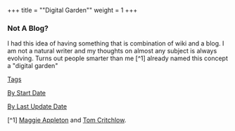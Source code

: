 +++
title = "\"Digital Garden\""
weight = 1
+++

### Not A Blog?

I had this idea of having something that is combination of wiki and a blog. I am not a natural writer
and my thoughts on almost any subject is always evolving. Turns out people smarter than me [^1] already named this concept a "digital garden"

[Tags](/tags)

[By Start Date](/start-date)

[By Last Update Date](/last-update-date)


[^1] [Maggie Appleton](https://maggieappleton.com/garden-history) and [Tom Critchlow](https://tomcritchlow.com/2018/10/10/of-gardens-and-wikis/). 